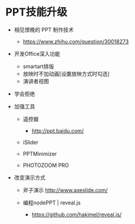 # PPT技能升级

- 相见恨晚的 PPT 制作技术

  - <https://www.zhihu.com/question/30018273>

- 开发Office深入功能

  - smartart排版
  - 放映时不加动画[设置放映方式时勾选]
  - 演讲者视图

- 学会拒绝

- 加强工具

  - 遥控器

    - <http://ppt.baidu.com/>

  - iSlider

  - PPTMinimizer
  - PHOTOZOOM PRO

- 改变演示方式

  - 斧子演示 <http://www.axeslide.com/>
  - 编程nodePPT | reveal.js

    - <https://github.com/hakimel/reveal.js/>
